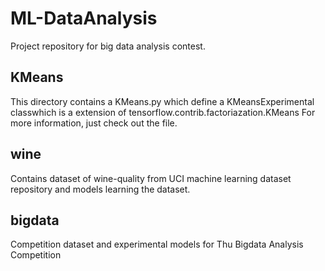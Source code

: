 # ML-DataAnalysis
Project repository for big data analysis contest.

## KMeans
This directory contains a KMeans.py which define a KMeansExperimental classwhich is a extension of tensorflow.contrib.factoriazation.KMeans
For more information, just check out the file.

## wine
Contains dataset of wine-quality from UCI machine learning dataset repository and models learning the dataset.

## bigdata
Competition dataset and experimental models for Thu Bigdata Analysis Competition
